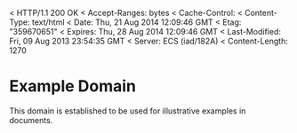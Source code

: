 
< HTTP/1.1 200 OK
< Accept-Ranges: bytes
< Cache-Control:
< Content-Type: text/html
< Date: Thu, 21 Aug 2014 12:09:46 GMT
< Etag: "359670651"
< Expires: Thu, 28 Aug 2014 12:09:46 GMT
< Last-Modified: Fri, 09 Aug 2013 23:54:35 GMT
< Server: ECS (iad/182A)
< Content-Length: 1270
<!doctype html>
<html>
<head>
<title>Example Domain</title>
</head>
<body>
<div>
<h1>Example Domain</h1>
<p>This domain is established to be used for illustrative examples in documents.
</p>
</div>
</body>
</html>
